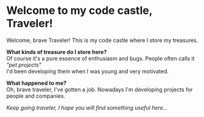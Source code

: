 # Welcome to my code castle, Traveler!

Welcome, brave Traveler! This is my code castle where I store my treasures.

**What kinds of treasure do I store here?**  
Of course it's a pure essence of enthusiasm and bugs. People often calls it *"pet projects"*  
I'd been developing them when I was young and very motivated. 

**What happened to me?**  
Oh, brave traveler, I've gotten a job. Nowadays I'm developing projects for people and companies.

*Keep going traveler, I hope you will find something useful here...*
